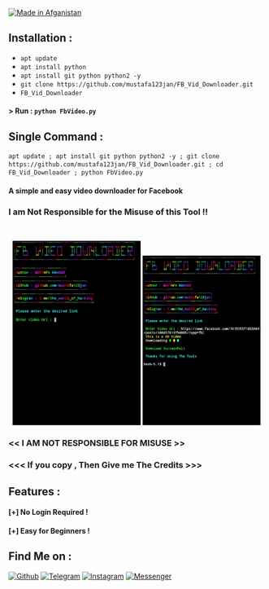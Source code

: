 <p align="left">
<a href="#"><img title="Made in Afganistan" src="https://img.shields.io/badge/MADE%20IN-AFGANISTAN-green?colorA=%23ff0000&colorB=%23017e40&style=for-the-badge"></a>
</p>



## Installation :

* `apt update`
* `apt install python`
* `apt install git python python2 -y`
* `git clone https://github.com/mustafa123jan/FB_Vid_Downloader.git`
* `FB_Vid_Downloader`

#### > Run : `python FbVideo.py`


## Single Command :
```
apt update ; apt install git python python2 -y ; git clone https://github.com/mustafa123jan/FB_Vid_Downloader.git ; cd FB_Vid_Downloader ; python FbVideo.py
```
#### A simple and easy video downloader for Facebook
### I am Not Responsible for the Misuse of this Tool !!
<br>
<p align="center">
<img width="50%" src=".__src__/fb.png"/>
<img width="46%" src=".__src__/fb1.png"/>
</p>

### << I AM NOT RESPONSIBLE FOR MISUSE >>
### <<< If you copy , Then Give me The Credits >>>

## Features :
#### [+] No Login Required !

#### [+] Easy for Beginners !

## Find Me on :
[![Github](https://img.shields.io/badge/Github-MUSTAFA--123JAN-green?style=for-the-badge&logo=github)](https://github.com/mustafa123jan)
[![Telegram](https://img.shields.io/badge/Telegram-Mustafa0001-blue?style=for-the-badge&logo=telegram)](https://t.me/the_world_of_hacking)
[![Instagram](https://img.shields.io/badge/IG-%40mustafa.kamgar-red?style=for-the-badge&logo=instagram)](https://www.instagram.com/mustafa.kamgar)
[![Messenger](https://img.shields.io/badge/Chat-Messenger-blue?style=for-the-badge&logo=messenger)](https://m.me/mustafa.kamgar.2)

